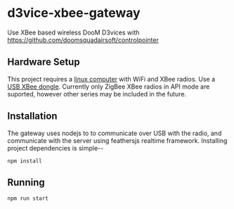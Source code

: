 # d3vice-xbee-gateway

Use XBee based wireless DooM D3vices with https://github.com/doomsquadairsoft/controlpointer


## Hardware Setup

This project requires a [linux computer](http://amzn.to/2HXWCA8) with WiFi and XBee radios. Use a [USB XBee dongle](https://www.amazon.com/Adafruit-USB-XBee-Adapter-ADA247/dp/B01BMREBAO/ref=sr_1_2?s=electronics&ie=UTF8&qid=1521779953&sr=1-2&keywords=adafruit+xbee+adapter&dpID=51dk7kZ12XL&preST=_SX300_QL70_&dpSrc=srch). Currently only ZigBee XBee radios in API mode are suported, however other series may be included in the future.

## Installation

The gateway uses nodejs to to communicate over USB with the radio, and communicate with the server using feathersjs realtime framework. Installing project dependencies is simple--

    npm install

## Running

    npm run start
